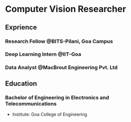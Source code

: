 # Computer Vision Researcher

## Exprience 
### Research Fellow @BITS-Pilani, Goa Campus

### Deep Learning Intern @IIT-Goa

### Data Analyst @MacBrout Engineering Pvt. Ltd


## Education
### Bachelor of Engineering in Electronics and Telecommunications
- Institute: Goa College of Engineering
